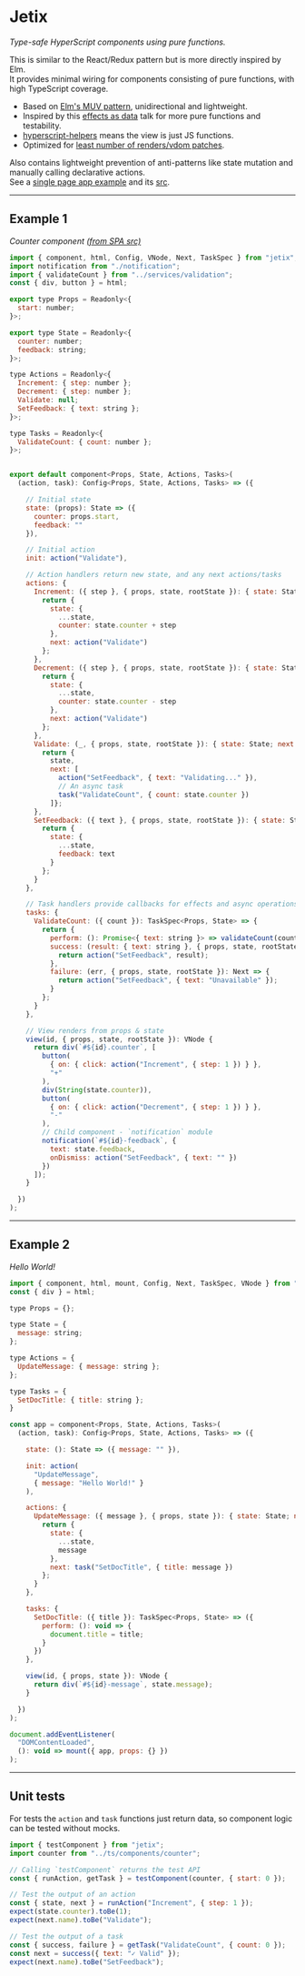 
# Jetix

*Type-safe HyperScript components using pure functions.*

This is similar to the React/Redux pattern but is more directly inspired by Elm.\
It provides minimal wiring for components consisting of pure functions, with high TypeScript coverage.  

- Based on [Elm's MUV pattern](https://guide.elm-lang.org/architecture/), unidirectional and lightweight.
- Inspired by this [effects as data](https://www.youtube.com/watch?v=6EdXaWfoslc) talk for more pure functions and testability.
- [hyperscript-helpers](https://github.com/ohanhi/hyperscript-helpers) means the view is just JS functions.
- Optimized for [least number of renders/vdom patches](https://github.com/robCrawford/jetix/blob/master/test/jetixSpec.ts).  

Also contains lightweight prevention of anti-patterns like state mutation and manually calling declarative actions.\
See a [single page app example](http://robcrawford.github.io/demos/jetix/?debug) and its [src](https://github.com/robCrawford/jetix/tree/master/example).  

------------------------

## Example 1
*Counter component [(from SPA src)](https://github.com/robCrawford/jetix/tree/master/example)*

```JavaScript
import { component, html, Config, VNode, Next, TaskSpec } from "jetix";
import notification from "./notification";
import { validateCount } from "../services/validation";
const { div, button } = html;

export type Props = Readonly<{
  start: number;
}>;

export type State = Readonly<{
  counter: number;
  feedback: string;
}>;

type Actions = Readonly<{
  Increment: { step: number };
  Decrement: { step: number };
  Validate: null;
  SetFeedback: { text: string };
}>;

type Tasks = Readonly<{
  ValidateCount: { count: number };
}>;


export default component<Props, State, Actions, Tasks>(
  (action, task): Config<Props, State, Actions, Tasks> => ({

    // Initial state
    state: (props): State => ({
      counter: props.start,
      feedback: ""
    }),

    // Initial action
    init: action("Validate"),

    // Action handlers return new state, and any next actions/tasks
    actions: {
      Increment: ({ step }, { props, state, rootState }): { state: State; next: Next } => {
        return {
          state: {
            ...state,
            counter: state.counter + step
          },
          next: action("Validate")
        };
      },
      Decrement: ({ step }, { props, state, rootState }): { state: State; next: Next } => {
        return {
          state: {
            ...state,
            counter: state.counter - step
          },
          next: action("Validate")
        };
      },
      Validate: (_, { props, state, rootState }): { state: State; next: Next } => {
        return {
          state,
          next: [
            action("SetFeedback", { text: "Validating..." }),
            // An async task
            task("ValidateCount", { count: state.counter })
          ]};
      },
      SetFeedback: ({ text }, { props, state, rootState }): { state: State } => {
        return {
          state: {
            ...state,
            feedback: text
          }
        };
      }
    },

    // Task handlers provide callbacks for effects and async operations that may fail
    tasks: {
      ValidateCount: ({ count }): TaskSpec<Props, State> => {
        return {
          perform: (): Promise<{ text: string }> => validateCount(count),
          success: (result: { text: string }, { props, state, rootState }): Next => {
            return action("SetFeedback", result);
          },
          failure: (err, { props, state, rootState }): Next => {
            return action("SetFeedback", { text: "Unavailable" });
          }
        };
      }
    },

    // View renders from props & state
    view(id, { props, state, rootState }): VNode {
      return div(`#${id}.counter`, [
        button(
          { on: { click: action("Increment", { step: 1 }) } },
          "+"
        ),
        div(String(state.counter)),
        button(
          { on: { click: action("Decrement", { step: 1 }) } },
          "-"
        ),
        // Child component - `notification` module
        notification(`#${id}-feedback`, {
          text: state.feedback,
          onDismiss: action("SetFeedback", { text: "" })
        })
      ]);
    }

  })
);
```

------------------------

## Example 2
*Hello World!*

```JavaScript
import { component, html, mount, Config, Next, TaskSpec, VNode } from "jetix";
const { div } = html;

type Props = {};

type State = {
  message: string;
};

type Actions = {
  UpdateMessage: { message: string };
};

type Tasks = {
  SetDocTitle: { title: string };
}

const app = component<Props, State, Actions, Tasks>(
  (action, task): Config<Props, State, Actions, Tasks> => ({

    state: (): State => ({ message: "" }),

    init: action(
      "UpdateMessage",
      { message: "Hello World!" }
    ),

    actions: {
      UpdateMessage: ({ message }, { props, state }): { state: State; next: Next } => {
        return {
          state: {
            ...state,
            message
          },
          next: task("SetDocTitle", { title: message })
        };
      }
    },

    tasks: {
      SetDocTitle: ({ title }): TaskSpec<Props, State> => ({
        perform: (): void => {
          document.title = title;
        }
      })
    },

    view(id, { props, state }): VNode {
      return div(`#${id}-message`, state.message);
    }

  })
);

document.addEventListener(
  "DOMContentLoaded",
  (): void => mount({ app, props: {} })
);
```

------------------------

## Unit tests

For tests the `action` and `task` functions just return data, so component logic can be tested without mocks.

```JavaScript
import { testComponent } from "jetix";
import counter from "../ts/components/counter";

// Calling `testComponent` returns the test API
const { runAction, getTask } = testComponent(counter, { start: 0 });

// Test the output of an action
const { state, next } = runAction("Increment", { step: 1 });
expect(state.counter).toBe(1);
expect(next.name).toBe("Validate");

// Test the output of a task
const { success, failure } = getTask("ValidateCount", { count: 0 });
const next = success({ text: "✓ Valid" });
expect(next.name).toBe("SetFeedback");
```
